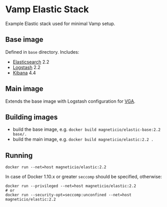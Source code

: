 # Vamp Elastic Stack

Example Elastic stack used for minimal Vamp setup.
 
## Base image

Defined in `base` directory. Includes:

- [Elasticsearch](https://www.elastic.co/products/elasticsearch) 2.2
- [Logstash](https://www.elastic.co/products/logstash) 2.2
- [Kibana](https://www.elastic.co/products/kibana) 4.4

## Main image

Extends the base image with Logstash configuration for [VGA](https://github.com/magneticio/vamp-gateway-agent).

## Building images 

- build the base image, e.g. `docker build magneticio/elastic-base:2.2 base/.`
- build the main image, e.g. `docker build magneticio/elastic:2.2 .`

## Running 

```
docker run --net=host magneticio/elastic:2.2
```

In case of Docker 1.10.x or greater `seccomp` should be specified, otherwise:

```
docker run --privileged --net=host magneticio/elastic:2.2
# or
docker run --security-opt=seccomp:unconfined --net=host magneticio/elastic:2.2
```
